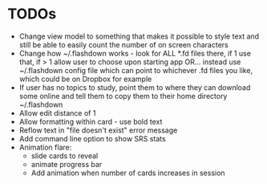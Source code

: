 # TODOs

- Change view model to something that makes it possible to style text and still be able to easily count the number of on screen characters
- Change how ~/.flashdown works - look for ALL \*.fd files there, if 1 use that, if > 1 allow user to choose upon starting app OR... instead use ~/.flashdown config file which can point to whichever .fd files you like, which could be on Dropbox for example
- If user has no topics to study, point them to where they can download some online and tell them to copy them to their home directory ~/.flashdown
- Allow edit distance of 1
- Allow formatting within card - use bold text
- Reflow text in "file doesn't exist" error message
- Add command line option to show SRS stats
- Animation flare:
  - slide cards to reveal
  - animate progress bar
  - Add animation when number of cards increases in session
